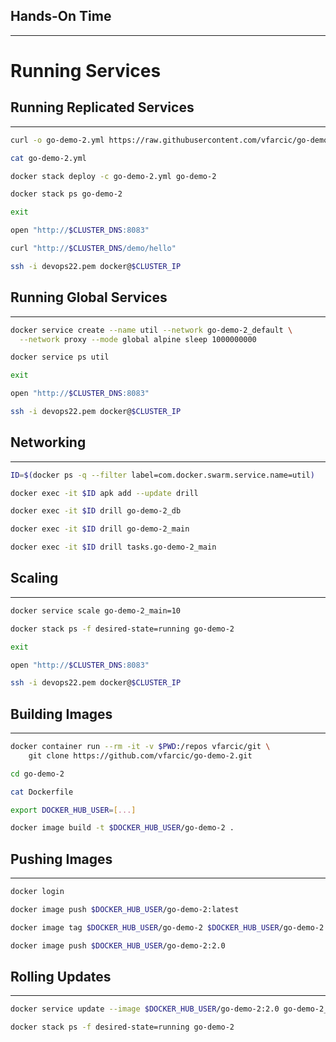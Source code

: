 ## Hands-On Time

---

# Running Services


## Running Replicated Services

---

```bash
curl -o go-demo-2.yml https://raw.githubusercontent.com/vfarcic/go-demo-2/master/stack.yml

cat go-demo-2.yml

docker stack deploy -c go-demo-2.yml go-demo-2

docker stack ps go-demo-2

exit

open "http://$CLUSTER_DNS:8083"

curl "http://$CLUSTER_DNS/demo/hello"

ssh -i devops22.pem docker@$CLUSTER_IP
```


## Running Global Services

---

```bash
docker service create --name util --network go-demo-2_default \
  --network proxy --mode global alpine sleep 1000000000

docker service ps util

exit

open "http://$CLUSTER_DNS:8083"

ssh -i devops22.pem docker@$CLUSTER_IP
```


## Networking

---

```bash
ID=$(docker ps -q --filter label=com.docker.swarm.service.name=util)

docker exec -it $ID apk add --update drill

docker exec -it $ID drill go-demo-2_db

docker exec -it $ID drill go-demo-2_main

docker exec -it $ID drill tasks.go-demo-2_main
```


## Scaling

---

```bash
docker service scale go-demo-2_main=10

docker stack ps -f desired-state=running go-demo-2

exit

open "http://$CLUSTER_DNS:8083"

ssh -i devops22.pem docker@$CLUSTER_IP
```


## Building Images

---

```bash
docker container run --rm -it -v $PWD:/repos vfarcic/git \
    git clone https://github.com/vfarcic/go-demo-2.git

cd go-demo-2

cat Dockerfile

export DOCKER_HUB_USER=[...]

docker image build -t $DOCKER_HUB_USER/go-demo-2 .
```


## Pushing Images

---

```bash
docker login

docker image push $DOCKER_HUB_USER/go-demo-2:latest

docker image tag $DOCKER_HUB_USER/go-demo-2 $DOCKER_HUB_USER/go-demo-2:2.0

docker image push $DOCKER_HUB_USER/go-demo-2:2.0
```


## Rolling Updates

---

```bash
docker service update --image $DOCKER_HUB_USER/go-demo-2:2.0 go-demo-2_main

docker stack ps -f desired-state=running go-demo-2
```